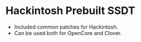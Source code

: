 # Hackintosh Prebuilt SSDT
- Included common patches for Hackintosh.
- Can be used both for OpenCore and Clover.
